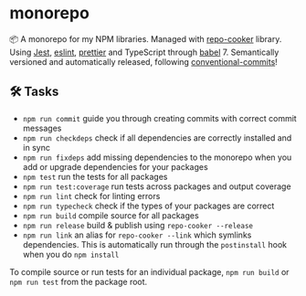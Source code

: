 # monorepo

📦 A monorepo for my NPM libraries.
Managed with [repo-cooker](https://github.com/cerebral/repo-cooker) library.
Using [Jest](https://github.com/facebook/jest), [eslint](https://github.com/eslint/eslint), [prettier](https://github.com/prettier/prettier) and TypeScript through [babel](https://github.com/babel/babel) 7. Semantically versioned and automatically released, following [conventional-commits](https://github.com/conventional-commits/conventionalcommits.org)!

## 🛠 Tasks

- `npm run commit` guide you through creating commits with correct commit messages
- `npm run checkdeps` check if all dependencies are correctly installed and in sync
- `npm run fixdeps` add missing dependencies to the monorepo when you add or upgrade dependencies for your packages
- `npm test` run the tests for all packages
- `npm run test:coverage` run tests across packages and output coverage
- `npm run lint` check for linting errors
- `npm run typecheck` check if the types of your packages are correct
- `npm run build` compile source for all packages
- `npm run release` build & publish using `repo-cooker --release`
- `npm run link` an alias for `repo-cooker --link` which symlinks dependencies. This is automatically run through the `postinstall` hook when you do `npm install`

To compile source or run tests for an individual package, `npm run build` or `npm run test` from the package root.
